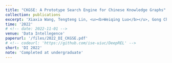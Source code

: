 ```yaml
---
title: "CKGSE: A Prototype Search Engine for Chinese Knowledge Graphs"
collection: publications
excerpt: 'Xiaxia Wang, Tengteng Lin, <u><b>Weiqing Luo</b></u>, Gong Cheng, Yuzhong Qu' 
time: '2022'
# <!-- date: 2022-11-01 -->
venue: 'Data Intellegence' 
paperurl: '/files/2022_DI_CKGSE.pdf'
# <!-- codeurl: 'https://github.com/ise-uiuc/DeepREL' -->
short: 'DI 2022'
note: 'Completed at undergraduate'
---
```

<!-- 

- **[DI'22]** CKGSE: A Prototype Search Engine for Chinese Knowledge Graphs \\
Xiaxia Wang, Tengteng Lin, **Weiqing Luo**, Gong Cheng, Yuzhong Qu \\
[[paper](https://direct.mit.edu/dint/article-pdf/4/1/41/1985087/dint_a_00118.pdf)]
[[journal](https://direct.mit.edu/dint/article/4/1/41/109221/CKGSE-A-Prototype-Search-Engine-for-Chinese)]
[[BibTeX](https://dblp.org/rec/journals/dint/WangLLCQ22.html?view=bibtex)] -->